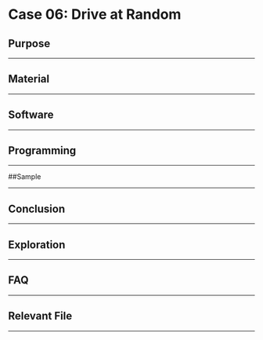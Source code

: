 # Case 06: Drive at Random

## Purpose
---


## Material
---









## Software
---


## Programming
---




##Sample



---

## Conclusion
---


## Exploration

---


## FAQ

---


## Relevant File

---

